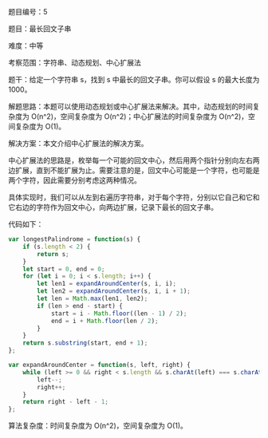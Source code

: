 题目编号：5

题目：最长回文子串

难度：中等

考察范围：字符串、动态规划、中心扩展法

题干：给定一个字符串 s，找到 s 中最长的回文子串。你可以假设 s 的最大长度为 1000。

解题思路：本题可以使用动态规划或中心扩展法来解决。其中，动态规划的时间复杂度为 O(n^2)，空间复杂度为 O(n^2)；中心扩展法的时间复杂度为 O(n^2)，空间复杂度为 O(1)。

解决方案：本文介绍中心扩展法的解决方案。

中心扩展法的思路是，枚举每一个可能的回文中心，然后用两个指针分别向左右两边扩展，直到不能扩展为止。需要注意的是，回文中心可能是一个字符，也可能是两个字符，因此需要分别考虑这两种情况。

具体实现时，我们可以从左到右遍历字符串，对于每个字符，分别以它自己和它和它右边的字符作为回文中心，向两边扩展，记录下最长的回文子串。

代码如下：

```javascript
var longestPalindrome = function(s) {
    if (s.length < 2) {
        return s;
    }
    let start = 0, end = 0;
    for (let i = 0; i < s.length; i++) {
        let len1 = expandAroundCenter(s, i, i);
        let len2 = expandAroundCenter(s, i, i + 1);
        let len = Math.max(len1, len2);
        if (len > end - start) {
            start = i - Math.floor((len - 1) / 2);
            end = i + Math.floor(len / 2);
        }
    }
    return s.substring(start, end + 1);
};

var expandAroundCenter = function(s, left, right) {
    while (left >= 0 && right < s.length && s.charAt(left) === s.charAt(right)) {
        left--;
        right++;
    }
    return right - left - 1;
};
```

算法复杂度：时间复杂度为 O(n^2)，空间复杂度为 O(1)。